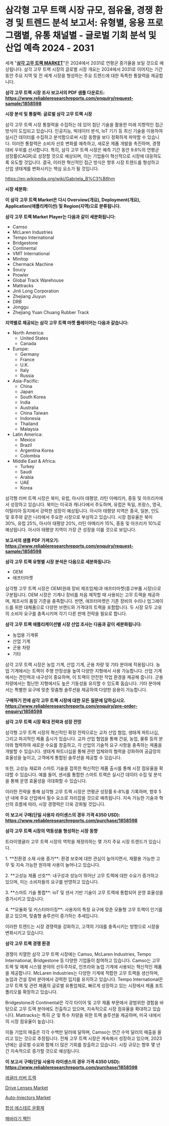 <p><h1>삼각형 고무 트랙 시장 규모, 점유율, 경쟁 환경 및 트렌드 분석 보고서: 유형별, 응용 프로그램별, 유통 채널별 - 글로벌 기회 분석 및 산업 예측 2024 - 2031</h1></p><p>세계 "<strong><a href="https://www.reliableresearchreports.com/triangular-rubber-track-r1858598">삼각 고무 트랙 MARKET</a></strong>"은 2024에서 2031로 연평균 증가율을 보일 것으로 예상됩니다. 삼각 고무 트랙 시장의 글로벌 시장 개요는 2024에서 2031로 이어지는 기간 동안 주요 지역 및 전 세계 시장을 형성하는 주요 트렌드에 대한 독특한 통찰력을 제공합니다.</p>
<p><strong>삼각 고무 트랙 시장 조사 보고서의 PDF 샘플 다운로드: <a href="https://www.reliableresearchreports.com/enquiry/request-sample/1858598">https://www.reliableresearchreports.com/enquiry/request-sample/1858598</a></strong></p>
<p><strong>시장 분석 및 통찰력: 글로벌 삼각 고무 트랙 시장</strong></p>
<p><p>삼각 고무 트랙 시장 통찰력을 수집하는 데 있어 첨단 기술을 활용한 미래 지향적인 접근 방식이 도입되고 있습니다. 인공지능, 빅데이터 분석, IoT 기기 등 최신 기술을 이용하여 실시간 데이터를 수집하고 분석함으로써 시장 동향을 보다 정확하게 파악할 수 있습니다. 이러한 통찰력은 소비자 선호 변화를 예측하고, 새로운 제품 개발을 촉진하며, 경쟁 대비 우위를 선사합니다. 특히, 삼각 고무 트랙 시장은 예측 기간 동안 9.6%의 연평균 성장률(CAGR)로 성장할 것으로 예상되며, 이는 기업들이 혁신적으로 시장에 대응하도록 유도할 것입니다. 결국, 이러한 혁신적인 접근 방식은 향후 시장 트렌드를 형성하고 산업 생태계를 변화시키는 핵심 요소가 될 것입니다.</p></p>
<p><a href="%7CAUTHORITHY_DOMAIN_URL%7C">https://en.wikipedia.org/wiki/Gabriela_B%C3%B6hm</a></p>
<p><strong>시장 세분화:</strong></p>
<p><strong>이 삼각 고무 트랙 Market은 다시 Overview(개요), Deployment(개요), Application(애플리케이션) 및 Region(지역)으로 분류됩니다.</strong></p>
<p><strong>삼각 고무 트랙 Market Player는 다음과 같이 세분화됩니다:</strong></p>
<p><ul><li>Camso</li><li>McLaren Industries</li><li>Tempo International</li><li>Bridgestone</li><li>Continental</li><li>VMT International</li><li>Minitop</li><li>Chermack Machine</li><li>Soucy</li><li>Prowler</li><li>Global Track Warehouse</li><li>Mattracks</li><li>Jinli Long Corporation</li><li>Zhejiang Jiuyun</li><li>DRB</li><li>Jonggu</li><li>Zhejiang Yuan Chuang Rubber Track</li></ul></p>
<p><strong>지역별로 제공되는 삼각 고무 트랙 마켓 플레이어는 다음과 같습니다:</strong></p>
<p><ul>
    <li>
        North America:
        <ul>
            <li>United States</li>
            <li>Canada</li>
        </ul>
    </li>
    <li>
        Europe:
        <ul>
            <li>Germany</li>
            <li>France</li>
            <li>U.K.</li>
            <li>Italy</li>
            <li>Russia</li>
        </ul>
    </li>
    <li>
        Asia-Pacific:
        <ul>
            <li>China</li>
            <li>Japan</li>
            <li>South Korea</li>
            <li>India</li>
            <li>Australia</li>
            <li>China Taiwan</li>
            <li>Indonesia</li>
            <li>Thailand</li>
            <li>Malaysia</li>
        </ul>
    </li>
    <li>
        Latin America:
        <ul>
            <li>Mexico</li>
            <li>Brazil</li>
            <li>Argentina Korea</li>
            <li>Colombia</li>
        </ul>
    </li>
    <li>
        Middle East & Africa:
        <ul>
            <li>Turkey</li>
            <li>Saudi</li>
            <li>Arabia</li>
            <li>UAE</li>
            <li>Korea</li>
        </ul>
    </li>
    </ul></p>
<p><p>삼각형 러버 트랙 시장은 북미, 유럽, 아시아 태평양, 라틴 아메리카, 중동 및 아프리카에서 성장하고 있습니다. 북미는 미국과 캐나다에서 주도하며, 유럽은 독일, 프랑스, 영국, 이탈리아 등지에서 강력한 성장이 예상됩니다. 아시아 태평양 지역은 중국, 일본, 인도 및 호주와 같은 나라에서 주요한 시장으로 부상하고 있습니다. 시장 점유율은 북미 30%, 유럽 25%, 아시아 태평양 20%, 라틴 아메리카 15%, 중동 및 아프리카 10%로 예상됩니다. 아시아 태평양 지역이 가장 큰 성장을 이룰 것으로 보입니다.</p></p>
<p><strong>보고서의 샘플 PDF 가져오기: <a href="https://www.reliableresearchreports.com/enquiry/request-sample/1858598">https://www.reliableresearchreports.com/enquiry/request-sample/1858598</a></strong></p>
<p><strong>삼각 고무 트랙 유형별 시장 분석은 다음으로 세분화됩니다:</strong></p>
<p><ul><li>OEM</li><li>애프터마켓</li></ul></p>
<p><p>삼각형 고무 트랙 시장은 OEM(원래 장비 제조업체)과 애프터마켓(중고부품 시장)으로 구분됩니다. OEM 시장은 기계나 장비를 처음 제작할 때 사용되는 고무 트랙을 제공하며, 제조사의 품질 기준을 충족합니다. 반면, 애프터마켓은 기존 장비의 수리나 업그레이드를 위한 대체품으로 다양한 브랜드와 가격대의 트랙을 포함합니다. 두 시장 모두 고유의 소비자 요구를 충족시키며 각기 다른 판매 전략을 필요로 합니다.</p></p>
<p><strong>삼각 고무 트랙 애플리케이션별 시장 산업 조사는 다음과 같이 세분화됩니다:</strong></p>
<p><ul><li>농업용 기계류</li><li>산업 기계</li><li>군용 차량</li><li>기타</li></ul></p>
<p><p>삼각 고무 트랙 시장은 농업 기계, 산업 기계, 군용 차량 및 기타 분야에 적용됩니다. 농업 기계에서는 트랙이 주행 안정성을 높여 다양한 지형에서 사용 가능합니다. 산업 기계에서는 견인력과 내구성이 중요하며, 이 트랙이 안전한 작업 환경을 제공해 줍니다. 군용 차량에서는 험난한 지형에서도 높은 기동성을 유지할 수 있도록 돕습니다. 기타 분야에서는 특별한 요구에 맞춘 맞춤형 솔루션을 제공하여 다양한 응용이 가능합니다.</p></p>
<p><strong>구매하기 전에 삼각 고무 트랙 시장에 대한 모든 질문에 답하십시오. <a href="https://www.reliableresearchreports.com/enquiry/pre-order-enquiry/1858598">https://www.reliableresearchreports.com/enquiry/pre-order-enquiry/1858598</a></strong></p>
<p><strong>삼각 고무 트랙 시장 확대 전략과 성장 전망</strong></p>
<p><p>삼각형 고무 트랙 시장의 혁신적인 확장 전략으로는 교차 산업 협업, 생태계 파트너십, 그리고 파괴적인 제품 출시가 있습니다. 교차 산업 협업을 통해 건설, 농업, 물류 등의 분야와 협력하여 새로운 수요를 창출하고, 각 산업의 기술적 요구 사항을 충족하는 제품을 개발할 수 있습니다. 생태계 파트너십을 통해 관련 업체와의 협력을 강화하여 공급망의 효율성을 높이고, 고객에게 통합된 솔루션을 제공할 수 있습니다.</p><p>또한, 고성능 재료와 스마트 기술을 접목한 혁신적인 제품 출시를 통해 시장 점유율을 확대할 수 있습니다. 예를 들어, 센서를 통합한 스마트 트랙은 실시간 데이터 수집 및 분석을 통해 운영 효율성을 극대화할 수 있습니다.</p><p>이러한 전략을 통해 삼각형 고무 트랙 시장은 연평균 성장률 6-8%를 기록하며, 향후 5년 내에 주요 산업에서 필수 요소로 자리잡을 것으로 예측됩니다. 지속 가능한 기술과 혁신의 흐름에 따라, 시장 경쟁력은 더욱 강화될 것입니다.</p></p>
<p><strong>이 보고서 구매(단일 사용자 라이센스의 경우 가격 4350 USD): <a href="https://www.reliableresearchreports.com/purchase/1858598">https://www.reliableresearchreports.com/purchase/1858598</a></strong></p>
<p><strong>삼각 고무 트랙 시장의 역동성을 형성하는 시장 동향</strong></p>
<p><p>트라이앵귤러 고무 트랙 시장의 역학을 재정의하는 몇 가지 주요 시장 트렌드가 있습니다. </p><p>1. **친환경 소재 사용 증가**: 환경 보호에 대한 관심이 높아지면서, 재활용 가능한 고무 및 지속 가능한 원자재 사용이 늘어나고 있습니다.</p><p>2. **고성능 제품 선호**: 내구성과 성능이 뛰어난 고무 트랙에 대한 수요가 증가하고 있으며, 이는 소비자들의 요구를 반영하고 있습니다.</p><p>3. **스마트 기술 통합**: IoT 및 센서 기반 기술이 고무 트랙에 통합되어 운영 효율성을 증가시키고 있습니다.</p><p>4. **모듈화 및 커스터마이징**: 사용자의 특정 요구에 맞춘 모듈형 고무 트랙이 인기를 끌고 있으며, 맞춤형 솔루션이 증가하는 추세입니다.</p><p>이러한 트렌드는 시장 경쟁력을 강화하고, 고객의 기대를 충족시키는 방향으로 시장을 변화시키고 있습니다.</p></p>
<p><strong>삼각 고무 트랙 경쟁 환경</strong></p>
<p><p>경쟁이 치열한 삼각 고무 트랙 시장에는 Camso, McLaren Industries, Tempo International, Bridgestone 등 다양한 기업들이 참여하고 있습니다. Camso는 고무 트랙 및 매체 시스템 분야의 선두주자로, 인프라와 농업 기계에 사용되는 혁신적인 제품을 제공합니다. McLaren Industries는 다양한 기계에 적합한 고무 트랙을 생산하며, 농업과 건설 장비 분야에서 강력한 입지를 유지하고 있습니다. Tempo International은 고무 트랙 및 관련 제품의 글로벌 유통업체로, 빠르게 성장하고 있는 시장에서 제품 포트폴리오를 확장하고 있습니다.</p><p>Bridgestone과 Continental은 각각 타이어 및 고무 제품 부문에서 광범위한 경험을 바탕으로 고무 트랙 분야에도 진출하고 있으며, 지속적으로 시장 점유율을 확대하고 있습니다. Mattracks는 특히 군 및 특수 차량을 위한 트랙 솔루션을 제공하며, 미국 내에서의 시장 점유율이 높습니다.</p><p>이들 기업의 매출은 각각 수백만 달러에 달하며, Camso는 연간 수억 달러의 매출을 올리고 있는 것으로 추정됩니다. 전체 고무 트랙 시장은 계속해서 성장하고 있으며, 2023년에는 글로벌 수요와 함께 더 많은 기회를 창출하고 있습니다. 시장 규모는 향후 몇 년간 지속적으로 증가할 것으로 예상됩니다.</p></p>
<p><strong>이 보고서 구매(단일 사용자 라이센스의 경우 가격 4350 USD): <a href="https://www.reliableresearchreports.com/purchase/1858598">https://www.reliableresearchreports.com/purchase/1858598</a></strong></p>
<p><p><a href="https://github.com/sougarounis/Market-Research-Report-List-6/blob/main/2613462108327.md">레귤러 러버 트랙</a></p><p><a href="https://github.com/gdfhhhj/Market-Research-Report-List-6/blob/main/drive-lenses-market.md">Drive Lenses Market</a></p><p><a href="https://issuu.com/reportprime-2/docs/auto-injectors-market-size-2030.ppt_717da4280ddfa1">Auto-Injectors Market</a></p><p><a href="https://medium.com/@derrickmafrks96745/%EA%B8%80%EB%A1%9C%EB%B2%8C-%EC%8B%9C%EC%9E%A5-%EB%8F%99%ED%96%A5-2024%EB%85%84%EB%B6%80%ED%84%B0-2031%EB%85%84%EA%B9%8C%EC%A7%80%EC%9D%98-%ED%95%A9%EC%84%B1-%EC%97%90%EC%8A%A4%ED%84%B0-%EC%9C%A4%ED%99%9C%EC%9C%A0-%EC%8B%9C%EC%9E%A5%EC%9D%98-%ED%8A%B8%EB%A0%8C%EB%93%9C-%EB%B0%8F-%EC%84%B1%EC%9E%A5-%EB%B6%84%EC%84%9D-%EC%98%88%EC%B8%A1-731d91a11d8b">합성 에스테르 윤활제</a></p><p><a href="https://medium.com/@joshuapierce88/%EB%AF%B8%EB%9E%98-%EC%A4%80%EB%B9%84-%EC%99%84%EB%A3%8C-%EA%B8%80%EB%A1%9C%EB%B2%8C-%ED%95%B4%EB%B0%94%EB%9D%BC%EA%B8%B0-%ED%8E%99%ED%8B%B4-%EC%8B%9C%EC%9E%A5%EC%97%90-%EB%8C%80%ED%95%9C-%EC%A0%84%EB%9E%B5%EC%A0%81-%ED%86%B5%EC%B0%B0-2024-2031-9a31ff086945">해바라기 펙틴</a></p></p>